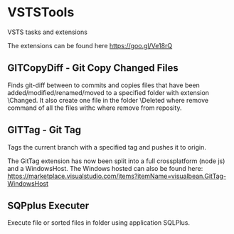 # VSTSTools
VSTS tasks and extensions

The extensions can be found here https://goo.gl/Ve18rQ

## GITCopyDiff - Git Copy Changed Files
Finds git-diff between to commits and copies files that have been added/modified/renamed/moved to a specified folder with extension \Changed. It also create one file in the folder \Deleted where remove command of all the files withc where remove from reposity.

## GITTag - Git Tag
Tags the current branch with a specified tag and pushes it to origin.

The GitTag extension has now been split into a full crossplatform (node js) and a WindowsHost.
The Windows hosted can also be found here: https://marketplace.visualstudio.com/items?itemName=visualbean.GitTag-WindowsHost

## SQPplus Executer
Execute file or sorted files in folder using application SQLPlus.
